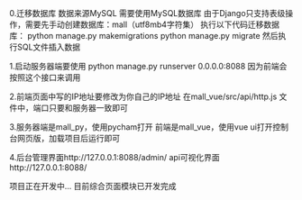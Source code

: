 0.迁移数据库
数据来源MySQL
需要使用MySQL数据库
由于Django只支持表级操作，需要先手动创建数据库：mall（utf8mb4字符集）
执行以下代码迁移数据库：
python manage.py makemigrations
python manage.py migrate
然后执行SQL文件插入数据

1.启动服务器端要使用
python manage.py runserver 0.0.0.0:8088
因为前端会按照这个接口来调用

2.前端页面中写的IP地址要修改为你自己的IP地址
在mall_vue/src/api/http.js  文件中，端口只要和服务器一致即可

3.服务器端是mall_py，使用pycham打开
   前端是mall_vue，使用vue ui打开控制台网页版，加载项目后运行即可

4.后台管理界面http://127.0.0.1:8088/admin/
api可视化界面http://127.0.0.1:8088/


项目正在开发中...
目前综合页面模块已开发完成
